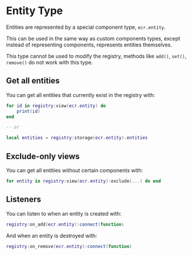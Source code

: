 # Entity Type

Entities are represented by a special component type, `ecr.entity`.

This can be used in the same way as custom components types, except instead of
representing components, represents entities themselves.

This type cannot be used to modify the registry, methods like `add()`, `set()`,
`remove()` do not work with this type.

## Get all entities

You can get all entities that currently exist in the registry with:

```lua
for id in registry:view(ecr.entity) do
    print(id)
end

-- or

local entities = registry:storage(ecr.entity).entities
```

## Exclude-only views

You can get all entities without certain components with:

```lua
for entity in registry:view(ecr.entity):exclude(...) do end
```

## Listeners

You can listen to when an entity is created with:

```lua
registry:on_add(ecr.entity):connect(function)
```

And when an entity is destroyed with:

```lua
registry:on_remove(ecr.entity):connect(function)
```
